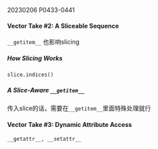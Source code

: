 
20230206    P0433-0441

#### Vector Take #2: A Sliceable Sequence
`__getitem__` 也影响slicing

##### How Slicing Works
`slice.indices()`

##### A Slice-Aware `__getitem__`
传入slice的话，需要在`__getitem__`里面特殊处理就行

#### Vector Take #3: Dynamic Attribute Access
`__getattr__, __setattr__`
